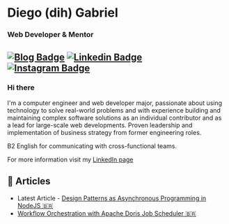 <h1> Diego (dih) Gabriel </h1>
<h3> Web Developer & Mentor </h3>

[![Blog Badge](https://img.shields.io/badge/-Blog-eead2d?style=flat-square&link=https://diihgab.github.io/)](https://diihgab.github.io/)
[![Linkedin Badge](https://img.shields.io/badge/-diih-blue?style=flat-square&logo=Linkedin&logoColor=white&link=https://www.linkedin.com/in/diih/)](https://linkedin.com/in/diih/) 
[![Instagram Badge](https://img.shields.io/badge/-@diihgab-000000?style=flat-square&labelColor=000000&logo=Instagram&link=https://www.instagram.com/diihgab/)](https://www.instagram.com/diihgab/)
---

<h3> Hi there </h3>

I'm a computer engineer and web developer major, passionate about using technology to solve real-world problems and with experience building and maintaining complex software solutions as an individual contributor and as a lead for large-scale web developments. Proven leadership and implementation of business strategy from former engineering roles.

B2 English for communicating with cross-functional teams.

For more information visit my [LinkedIn page](https://www.linkedin.com/in/diih/)

## 📖 Articles

* Latest Article - [Design Patterns as Asynchronous Programming in NodeJS 🇧🇷](https://diihgab.github.io/posts/DesignPatternsNodeJS/)
* [Workflow Orchestration with Apache Doris Job Scheduler 🇧🇷](https://diihgab.github.io/posts/Orquestra/#fn:assincronas)
